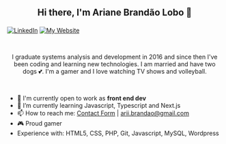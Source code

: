 ## <p align='center'>Hi there, I'm Ariane Brandão Lobo 👋</p>

[![LinkedIn](https://img.shields.io/badge/-LinkedIn-252334?style=for-the-badge&labelColor=DC6668&logo=Linkedin)](https://www.linkedin.com/in/ariane-brandão/)
[![My Website](https://img.shields.io/badge/-Website-252334?style=for-the-badge&labelColor=DC6668&logo=Ghost)](https://arianebrandao.github.io)

<br/>

<p align='center'>I graduate systems analysis and development in 2016 and since then I've been coding and learning new technologies. I am married and have two dogs 💕. I'm a gamer and I love watching TV shows and volleyball.</p>

<br/>

- 🔭 I'm currently open to work as __front end dev__
- 🌱 I’m currently learning Javascript, Typescript and Next.js
- 📫 How to reach me: [Contact Form](https://arianebrandao.github.io/contact/) | [arii.brandao@gmail.com](mailto:arii.brandao@gmail.com)
- 🎮 Proud gamer
- Experience with: HTML5, CSS, PHP, Git, Javascript, MySQL, Wordpress
